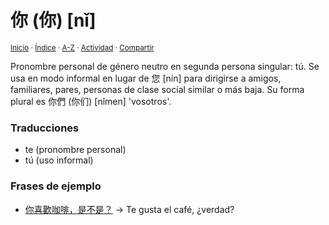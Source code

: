 # 你 (你) [nǐ]
<sup>[Inicio](https://github.com/jucardus/jucardus.github.io/repo/blob/main/readme.md) · [Índice](https://github.com/jucardus/jucardus.github.io/repo/blob/main/indices/chino-espanol-ni3.md) · [A-Z](https://github.com/jucardus/jucardus.github.io/repo/blob/main/indices/alfabetico.md) · [Actividad](https://github.com/jucardus/jucardus.github.io/repo/blob/main/indices/actividad.md) · [Compartir](https://x.com/intent/tweet?text=Traducciones%2C%20notas%20y%20frases%20de%20ejemplo%20para%20el%20pronombre%20chino%20en%20segunda%20persona%20singular%20%E4%BD%A0%20(%E4%BD%A0)%20%5Bn%C7%90%5D.%0A%E2%86%92%20https%3A%2F%2Fgithub.com%2Fjucardus%2Frepo%2Fblob%2Fmain%2Fcontenido%2F25%2F04%2F26%2Fni3-20320.md%0A%0A%23chn_espnl_jucardus%0A%40jucardus)</sup>

Pronombre personal de género neutro en segunda persona singular: tú. Se usa en modo informal en lugar de 您 [nín] para dirigirse a amigos, familiares, pares, personas de clase social similar o más baja. Su forma plural es 你們 (你们) [nǐmen] 'vosotros'.

### Traducciones

* te (pronombre personal)
* tú (uso informal)

### Frases de ejemplo

* [你喜歡咖啡，是不是？](https://github.com/jucardus/jucardus.github.io/repo/blob/main/contenido/25/04/20/ni3-xi3-huan1-ka1-fei1-shi4-bu2-shi4.md) → Te gusta el café, ¿verdad?
